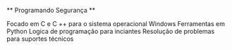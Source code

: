  ** Programando Segurança **

Focado em C e C ++  para o sistema operacional Windows 
Ferramentas em Python
Logica de programação para inciantes 
Resolução de problemas para suportes técnicos 
